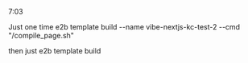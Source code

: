 7:03

Just one time
e2b template build --name vibe-nextjs-kc-test-2 --cmd "/compile_page.sh"

then just
e2b template build